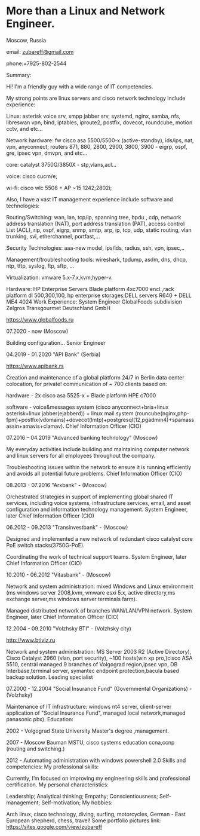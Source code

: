 # More than a Linux and Network Engineer.

Moscow, Russia

email: zubareff@gmail.com

phone:+7925-802-2544

Summary:

Hi! I'm a friendly guy with a wide range of IT competencies.

My strong points are linux servers and cisco network technology include experience:

Linux: asterisk voice srv, xmpp jabber srv, systemd, nginx, samba, nfs, libreswan vpn, bind, iptables, iproute2, postfix, dovecot, roundcube, motion cctv, and etc...

Network hardware: fw cisco asa 5500/5500-x (active-standby), ids/ips, nat, vpn, anyconnect; routers 871, 880, 2800, 2900, 3800, 3900 - eigrp, ospf, gre, ipsec vpn, dmvpn, and etc...

core: catalyst 3750G/3850X - stp,vlans,acl... 

voice: cisco cucm/e; 

wi-fi: cisco wlc 5508 + AP ~15 1242;2802i;

Also, I have a vast IT management experience include software and technologies:

Routing/Switching: wan, lan, tcp/ip, spanning tree, bpdu , cdp, network address translation (NAT), port address translation (PAT), access control List (ACL), rip, ospf, eigrp, snmp, smtp, arp, ip, tcp, udp, static routing, vlan trunking, svi, etherchannel, portfast,...

Security Technologies: aaa-new model, ips/ids, radius, ssh, vpn, ipsec,..

Management/troubleshooting tools: wireshark, tpdump, asdm, dns, dhcp, ntp, tftp, syslog, ftp, sftp, ...

Virtualization: vmware 5.x-7.x,kvm,hyper-v. 

Hardware: HP Enterprise Servers Blade platform 4xc7000 encl.,rack platform dl 500,300,100, hp enterprise storages;DELL servers R640 + DELL ME4 4024
Work Experience:
System Engineer
GlobalFoods subdivision Zelgros Transgourmet Deutschland GmbH

https://www.globalfoods.ru

07.2020 - now (Moscow) 

Building configuration...
Senior Engineer

04.2019 - 01.2020 "API Bank" (Serbia)

https://www.apibank.rs

Creation and maintenance of a global platform 24/7 in Berlin data center colocation, for private! communication of ~ 700 clients based on:

hardware - 2x cisco asa 5525-x + Blade platform HPE c7000

software - voice&messages system (cisco anyconnect+bria+linux asterisk+linux jabber(ejabberd)) + linux mail system (rouncube(nginx,php-fpm)+postfix(vdomains)+dovecot(lmtp)+postgresql(12,pgadmin4)+spamassassin+amavis+clamav).
Chief Information Officer (CIO)

07.2016 – 04.2019  "Advanced banking technology" (Moscow)

My everyday activities include building and maintaining computer network and linux servers for all employees throughout the company.

Troubleshooting issues within the network to ensure it is running efficiently and avoids all potential future problems.
Chief Information Officer (CIO)

08.2013 - 07.2016 "Arxbank" - (Moscow)

Orchestrated strategies in support of implementing global shared IT services, including voice systems, infrastructure services, email, and asset configuration and information technology management.
System Engineer, later Chief Information Officer (CIO)

06.2012 - 09.2013 "Transinvestbank" - (Moscow)

Designed and implemented a new network of redundant cisco catalyst core  PoE switch stacks(3750G-PoE).

Coordinating the work of technical support teams.
System Engineer, later Chief Information Officer (CIO)

10.2010 - 06.2012 "Vitasbank" - (Moscow)

Network and system administration: mixed Windows and Linux environment (ms windows server 2008,kvm,  vmware esxi 5.x, active directory,ms exchange server,ms windows server terminals farm).

Managed distributed network of branches WAN/LAN/VPN network.
System Engineer, later Chief Information Officer (CIO)

12.2004 - 09.2010 "Volzhsky BTI" - (Volzhsky city)

http://www.btivlz.ru

Network and system administration:  MS Server 2003 R2 (Active Directory), Cisco Catalyst 2960 (vlan, port security), ~100 hosts(win xp pro,)cisco ASA 5510, central managed 9 branches of Volgograd region,ipsec vpn, DB Interbase,terminal server, symantec endpoint protection,bacula based backup solution.
Leading specialist

07.2000 - 12.2004 "Social Insurance Fund" (Governmental Organizations) - (Volzhsky)

Maintenance of IT infrastructure: windows nt4 server, client-server application of "Social Insurance Fund", managed local network,managed panasonic pbx).
Education:

2002 - Volgograd State University Master's degree ,management.

2007 - Moscow Bauman MSTU, cisco systems education ccna,ccnp (routing and switching.)

2012 - Automating administration with windows powershell 2.0
Skills and competencies:
My professional skills:

Currently, I’m focused on improving my engineering skills and professional certification.
My personal characteristics:

Leadership; Analytical thinking; Empathy; Conscientiousness; Self-management; Self-motivation; 
My hobbies:

Arch linux, cisco technology, diving, surfing, motorcycles, German - East European shepherd, chess, travel!
Some portfolio pictures link:
https://sites.google.com/view/zubareff
